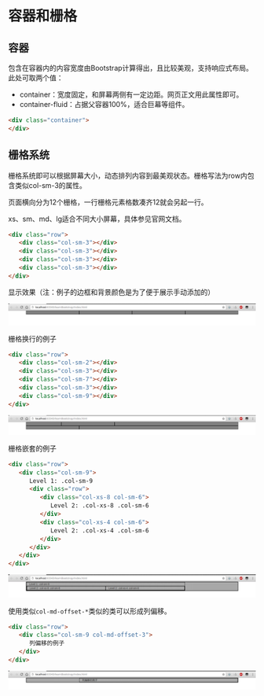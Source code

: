 # 容器和栅格

## 容器

包含在容器内的内容宽度由Bootstrap计算得出，且比较美观，支持响应式布局。此处可取两个值：

* container：宽度固定，和屏幕两侧有一定边距。网页正文用此属性即可。
* container-fluid：占据父容器100%，适合巨幕等组件。

```html
<div class="container">
</div>
```

## 栅格系统

栅格系统即可以根据屏幕大小，动态排列内容到最美观状态。栅格写法为row内包含类似col-sm-3的属性。

页面横向分为12个栅格，一行栅格元素格数凑齐12就会另起一行。

xs、sm、md、lg适合不同大小屏幕，具体参见官网文档。

```html
<div class="row">
   <div class="col-sm-3"></div>
   <div class="col-sm-3"></div>
   <div class="col-sm-3"></div>
   <div class="col-sm-3"></div>
</div>
```

显示效果（注：例子的边框和背景颜色是为了便于展示手动添加的）

![](res/1.png)

栅格换行的例子

```html
<div class="row">
   <div class="col-sm-2"></div>
   <div class="col-sm-3"></div>
   <div class="col-sm-7"></div>
   <div class="col-sm-3"></div>
   <div class="col-sm-9"></div>
</div>
```

![](res/2.png)

栅格嵌套的例子
```html
<div class="row">
   <div class="col-sm-9">
      Level 1: .col-sm-9
      <div class="row">
         <div class="col-xs-8 col-sm-6">
            Level 2: .col-xs-8 .col-sm-6
         </div>
         <div class="col-xs-4 col-sm-6">
            Level 2: .col-xs-4 .col-sm-6
         </div>
      </div>
   </div>
</div>
```

![](res/3.png)

使用类似`col-md-offset-*`类似的类可以形成列偏移。

```html
<div class="row">
   <div class="col-sm-9 col-md-offset-3">
      列偏移的例子
   </div>
</div>
```

![](res/4.png)

